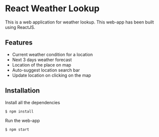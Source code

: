 # React Weather Lookup
This is a web application for weather lookup. This web-app has been built using ReactJS. 

## Features
  - Current weather condition for a location
  - Next 3 days weather forecast
  - Location of the place on map
  - Auto-suggest location search bar
  - Update location on clicking on the map

## Installation
Install all the dependencies
```sh
$ npm install
```
Run the web-app
```sh
$ npm start
```
